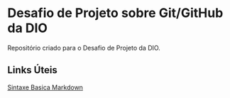 # Desafio de Projeto sobre Git/GitHub da DIO
Repositório criado para o Desafio de Projeto da DIO.

## Links Úteis
[Sintaxe Basica Markdown](https://www.markdownguide.org)
